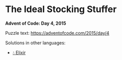 # The Ideal Stocking Stuffer

**Advent of Code: Day 4, 2015**

Puzzle text: https://adventofcode.com/2015/day/4

Solutions in other languages:

- [💧 Elixir](../../../elixir/lib/2015/04_the_ideal_stocking_stuffer)